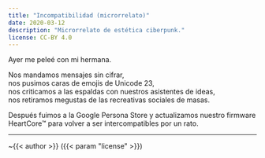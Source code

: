```yaml
---
title: "Incompatibilidad (microrrelato)"
date: 2020-03-12
description: "Microrrelato de estética ciberpunk."
license: CC-BY 4.0
---
```


Ayer me peleé con mi hermana.

Nos mandamos mensajes sin cifrar,  
nos pusimos caras de emojis de Unicode 23,  
nos criticamos a las espaldas con nuestros asistentes de ideas,  
nos retiramos megustas de las recreativas sociales de masas.  

Después fuimos a la Google Persona Store y actualizamos nuestro firmware HeartCore™ para volver a ser intercompatibles por un rato.

---

~{{< author >}} ({{< param "license" >}})
